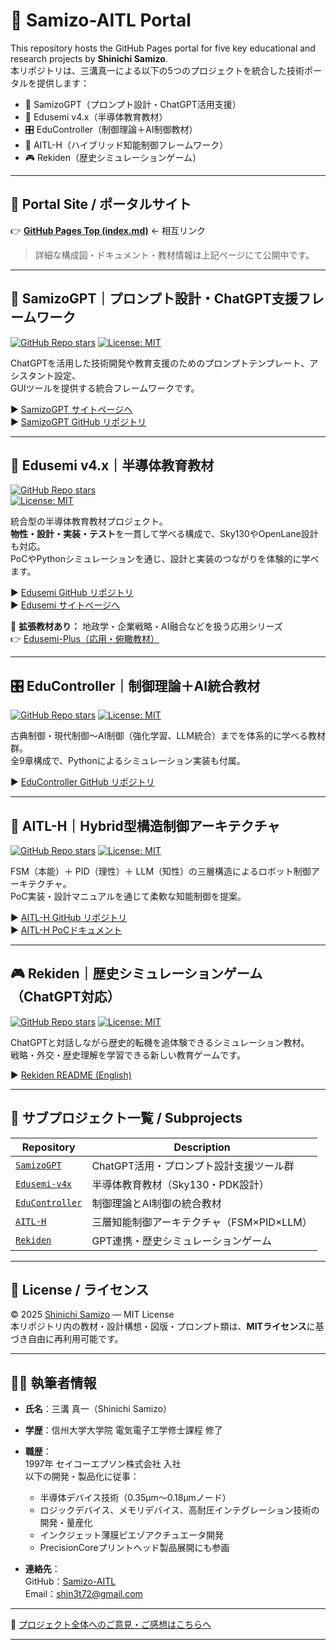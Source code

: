 # 🧠 Samizo-AITL Portal

This repository hosts the GitHub Pages portal for five key educational and research projects by **Shinichi Samizo**.  
本リポジトリは、三溝真一による以下の5つのプロジェクトを統合した技術ポータルを提供します：

- 🧠 SamizoGPT（プロンプト設計・ChatGPT活用支援）
- 📘 Edusemi v4.x（半導体教育教材）
- 🎛️ EduController（制御理論＋AI制御教材）
- 🤖 AITL-H（ハイブリッド知能制御フレームワーク）
- 🎮 Rekiden（歴史シミュレーションゲーム）

---

## 🔗 Portal Site / ポータルサイト

👉 **[GitHub Pages Top (index.md)](https://samizo-aitl.github.io/)** ← 相互リンク  
> 詳細な構成図・ドキュメント・教材情報は上記ページにて公開中です。

---

## 🧠 SamizoGPT｜プロンプト設計・ChatGPT支援フレームワーク

[![GitHub Repo stars](https://img.shields.io/github/stars/Samizo-AITL/SamizoGPT?style=social)](https://github.com/Samizo-AITL/SamizoGPT)
[![License: MIT](https://img.shields.io/github/license/Samizo-AITL/SamizoGPT)](https://opensource.org/licenses/MIT)

ChatGPTを活用した技術開発や教育支援のためのプロンプトテンプレート、アシスタント設定、  
GUIツールを提供する統合フレームワークです。

▶︎ [SamizoGPT サイトページへ](https://samizo-aitl.github.io/SamizoGPT/)  
▶︎ [SamizoGPT GitHub リポジトリ](https://github.com/Samizo-AITL/SamizoGPT)

---

## 📘 Edusemi v4.x｜半導体教育教材

[![GitHub Repo stars](https://img.shields.io/github/stars/Samizo-AITL/Edusemi-v4x?style=social)](https://github.com/Samizo-AITL/Edusemi-v4x)  
[![License: MIT](https://img.shields.io/github/license/Samizo-AITL/Edusemi-v4x)](https://opensource.org/licenses/MIT)

統合型の半導体教育教材プロジェクト。  
**物性・設計・実装・テスト**を一貫して学べる構成で、Sky130やOpenLane設計も対応。  
PoCやPythonシミュレーションを通じ、設計と実装のつながりを体験的に学べます。

▶︎ [Edusemi GitHub リポジトリ](https://github.com/Samizo-AITL/Edusemi-v4x)  
▶︎ [Edusemi サイトページへ](https://samizo-aitl.github.io/Edusemi-v4x/)

📎 **拡張教材あり：** 地政学・企業戦略・AI融合などを扱う応用シリーズ  
👉 [Edusemi-Plus（応用・俯瞰教材）](https://samizo-aitl.github.io/Edusemi-Plus/)

---

## 🎛️ EduController｜制御理論＋AI統合教材

[![GitHub Repo stars](https://img.shields.io/github/stars/Samizo-AITL/EduController?style=social)](https://github.com/Samizo-AITL/EduController)
[![License: MIT](https://img.shields.io/github/license/Samizo-AITL/EduController)](https://opensource.org/licenses/MIT)

古典制御・現代制御〜AI制御（強化学習、LLM統合）までを体系的に学べる教材群。  
全9章構成で、Pythonによるシミュレーション実装も付属。

▶︎ [EduController GitHub リポジトリ](https://github.com/Samizo-AITL/EduController)

---

## 🤖 AITL-H｜Hybrid型構造制御アーキテクチャ

[![GitHub Repo stars](https://img.shields.io/github/stars/Samizo-AITL/AITL-H?style=social)](https://github.com/Samizo-AITL/AITL-H)
[![License: MIT](https://img.shields.io/github/license/Samizo-AITL/AITL-H)](https://opensource.org/licenses/MIT)

FSM（本能）＋ PID（理性）＋ LLM（知性）の三層構造によるロボット制御アーキテクチャ。  
PoC実装・設計マニュアルを通じて柔軟な知能制御を提案。

▶︎ [AITL-H GitHub リポジトリ](https://github.com/Samizo-AITL/AITL-H)  
▶︎ [AITL-H PoCドキュメント](https://samizo-aitl.github.io/AITL-H/#/)

---

## 🎮 Rekiden｜歴史シミュレーションゲーム（ChatGPT対応）

[![GitHub Repo stars](https://img.shields.io/github/stars/Samizo-AITL/Rekiden?style=social)](https://github.com/Samizo-AITL/Rekiden)
[![License: MIT](https://img.shields.io/github/license/Samizo-AITL/Rekiden)](https://opensource.org/licenses/MIT)

ChatGPTと対話しながら歴史的転機を追体験できるシミュレーション教材。  
戦略・外交・歴史理解を学習できる新しい教育ゲームです。

▶︎ [Rekiden README (English)](https://github.com/Samizo-AITL/Rekiden/blob/main/README.en.md)

---

## 📁 サブプロジェクト一覧 / Subprojects

| Repository | Description |
|------------|-------------|
| [`SamizoGPT`](https://github.com/Samizo-AITL/SamizoGPT) | ChatGPT活用・プロンプト設計支援ツール群 |
| [`Edusemi-v4x`](https://github.com/Samizo-AITL/Edusemi-v4x) | 半導体教育教材（Sky130・PDK設計） |
| [`EduController`](https://github.com/Samizo-AITL/EduController) | 制御理論とAI制御の統合教材 |
| [`AITL-H`](https://github.com/Samizo-AITL/AITL-H) | 三層知能制御アーキテクチャ（FSM×PID×LLM） |
| [`Rekiden`](https://github.com/Samizo-AITL/Rekiden) | GPT連携・歴史シミュレーションゲーム |

---

## 📄 License / ライセンス

© 2025 [Shinichi Samizo](https://github.com/Samizo-AITL) — MIT License  
本リポジトリ内の教材・設計構想・図版・プロンプト類は、**MITライセンス**に基づき自由に再利用可能です。

---

## 🧑‍🔬 執筆者情報

- **氏名**：三溝 真一（Shinichi Samizo）  
- **学歴**：信州大学大学院 電気電子工学修士課程 修了  

- **職歴**：  
  1997年 セイコーエプソン株式会社 入社  
  以下の開発・製品化に従事：  
  - 半導体デバイス技術（0.35µm〜0.18µmノード）  
  - ロジックデバイス、メモリデバイス、高耐圧インテグレーション技術の開発・量産化  
  - インクジェット薄膜ピエゾアクチュエータ開発  
  - PrecisionCoreプリントヘッド製品展開にも参画  

- **連絡先**：  
  GitHub：[Samizo-AITL](https://github.com/Samizo-AITL)  
  Email：[shin3t72@gmail.com](mailto:shin3t72@gmail.com)

---

💬 [プロジェクト全体へのご意見・ご感想はこちらへ](https://github.com/Samizo-AITL/Samizo-AITL.github.io/discussions)

---
